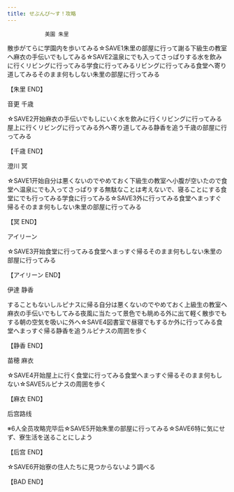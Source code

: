 ```yaml
---
title: せぶんぴ～す！攻略
---
```


                美園 朱里

散歩がてらに学園内を歩いてみる☆SAVE1朱里の部屋に行って謝る下級生の教室へ麻衣の手伝いでもしてみる☆SAVE2温泉にでも入ってさっぱりする水を飲みに行くリビングに行ってみる学食に行ってみるリビングに行ってみる食堂へ寄り道してみるそのまま何もしない朱里の部屋に行ってみる

【朱里 END】

音更 千歳

☆SAVE2开始麻衣の手伝いでもしにいく水を飲みに行くリビングに行ってみる屋上に行くリビングに行ってみる外へ寄り道してみる静香を追う千歳の部屋に行ってみる

【千歳 END】

澄川 冥

☆SAVE1开始自分は悪くないのでやめておく下級生の教室へ小腹が空いたので食堂へ温泉にでも入ってさっぱりする無駄なことは考えないで、寝ることにする食堂にでも行ってみる学食に行ってみる☆SAVE3外に行ってみる食堂へまっすぐ帰るそのまま何もしない朱里の部屋に行ってみる

【冥 END】

アイリーン

☆SAVE3开始食堂に行ってみる食堂へまっすぐ帰るそのまま何もしない朱里の部屋に行ってみる

【アイリーン END】

伊達 静香

することもないしルピナスに帰る自分は悪くないのでやめておく上級生の教室へ麻衣の手伝いでもしてみる夜風に当たって景色でも眺める外に出て軽く散歩でもする朝の空気を吸いに外へ☆SAVE4図書室で昼寝でもするか外に行ってみる食堂へまっすぐ帰る静香を追うルピナスの周囲を歩く

【静香 END】

苗穂 麻衣

☆SAVE4开始屋上に行く食堂に行ってみる食堂へまっすぐ帰るそのまま何もしない☆SAVE5ルピナスの周囲を歩く

【麻衣 END】

后宫路线

※6人全员攻略完毕后☆SAVE5开始朱里の部屋に行ってみる☆SAVE6特に気にせず、寮生活を送ることにしよう

【后宫 END】

☆SAVE6开始寮の住人たちに見つからないよう調べる

【BAD END】
              
